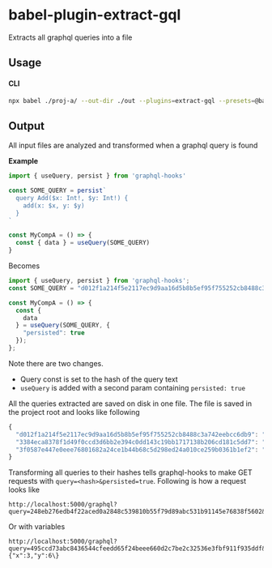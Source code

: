 # babel-plugin-extract-gql
Extracts all graphql queries into a file

## Usage

#### CLI

```sh
npx babel ./proj-a/ --out-dir ./out --plugins=extract-gql --presets=@babel/env,@babel/react
```

## Output

All input files are analyzed and transformed when a graphql query is found

**Example**

```js
import { useQuery, persist } from 'graphql-hooks'

const SOME_QUERY = persist`
  query Add($x: Int!, $y: Int!) {
    add(x: $x, y: $y)
  }
`

const MyCompA = () => {
  const { data } = useQuery(SOME_QUERY)
}
```

Becomes

```js
import { useQuery, persist } from 'graphql-hooks';
const SOME_QUERY = "d012f1a214f5e2117ec9d9aa16d5b8b5ef95f755252cb8488c3a742eebcc6db9";

const MyCompA = () => {
  const {
    data
  } = useQuery(SOME_QUERY, {
    "persisted": true
  });
};
```

Note there are two changes.

- Query const is set to the hash of the query text
- `useQuery` is added with a second param containing `persisted: true`

All the queries extracted are saved on disk in one file. The file is saved in the project root and looks like following

```js
{
  "d012f1a214f5e2117ec9d9aa16d5b8b5ef95f755252cb8488c3a742eebcc6db9": "query Add($x: Int!, $y: Int!) {\n    add(x: $x, y: $y)\n  }",
  "3384eca8378f1d49f0ccd3d6bb2e394c0dd143c19bb1717138b206cd181c5dd7": "query Sub($x: Int!, $y: Int!) {\n    sub(x: $x, y: $y)\n  }",
  "3f0587e447e0eee76801682a24ce1b44b68c5d298ed24a010ce259b0361b1ef2": "query Div($x: Int!, $y: Int!) {\n    div(x: $x, y: $y)\n  }"
}
```

Transforming all queries to their hashes tells graphql-hooks to make GET requests with `query=<hash>&persisted=true`. Following is how a request looks like

```
http://localhost:5000/graphql?query=248eb276edb4f22aced0a2848c539810b55f79d89abc531b91145e76838f5602&persisted=true
```

Or with variables

```
http://localhost:5000/graphql?query=495ccd73abc8436544cfeedd65f24beee660d2c7be2c32536e3fbf911f935ddf&persisted=true&variables=\{"x":3,"y":6\}
```
